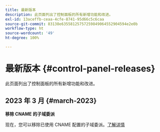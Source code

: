 ```yaml
---
title: 最新版本
description: 此页面列出了控制面板的所有新增功能和改进。
exl-id: 13aceffb-ceaa-4cfe-8741-95d66c5c6caa
source-git-commit: 83138e63558125757259849064552904594e2e0b
workflow-type: ht
source-wordcount: '49'
ht-degree: 100%

---
```


# 最新版本 {#control-panel-releases}

此页面列出了控制面板的所有新增功能和改进。

## 2023 年 3 月 {#march-2023}

**移除 CNAME 的子域委派**

现在，您可以移除已使用 CNAME 配置的子域委派。[了解详情](../subdomains-certificates/using/remove-delegated-subdomains.md)
